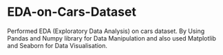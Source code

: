 # EDA-on-Cars-Dataset

Performed EDA (Exploratory Data Analysis) on cars dataset. By Using Pandas and Numpy library for Data Manipulation and also used Matplotlib and Seaborn for Data Visualisation.
